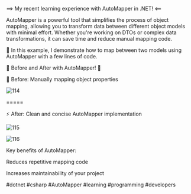==> My recent learning experience with AutoMapper in .NET! <==

AutoMapper is a powerful tool that simplifies the process of object mapping,
allowing you to transform data between different object models with minimal effort. 
Whether you're working on DTOs or complex data transformations,
it can save time and reduce manual mapping code.

🔧 In this example, I demonstrate how to map between two models using AutoMapper with a few lines of code.

🔄 Before and After with AutoMapper! 🚀



📝 Before: Manually mapping object properties

![114](https://github.com/user-attachments/assets/8880b6b8-6101-4a1d-b92a-6c8b5f17e544)

=====

⚡ After: Clean and concise AutoMapper implementation

![115](https://github.com/user-attachments/assets/09877977-5f3b-4be7-94ec-defc1ee4588e)

![116](https://github.com/user-attachments/assets/3a0f7c06-2797-4e48-b91a-3646bb54b93e)


Key benefits of AutoMapper:

Reduces repetitive mapping code

Increases maintainability of your project

#dotnet #csharp #AutoMapper #learning #programming #developers

